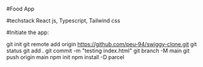#Food App

#techstack
React js, Typescript, Tailwind css

#Initiate the app:

git init
git remote add origin https://github.com/peu-94/swiggy-clone.git
git status
git add .
git commit -m "testing index.html"
git branch -M main
git push origin main
npm init
npm install -D parcel
